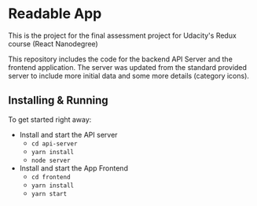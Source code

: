 # Readable App

This is the project for the final assessment project for Udacity's Redux course (React Nanodegree)

This repository includes the code for the backend API Server and the frontend application. The server was updated from the standard provided server to include more initial data and some more details (category icons).

## Installing & Running

To get started right away:

* Install and start the API server
    - `cd api-server`
    - `yarn install`
    - `node server`
* Install and start the App Frontend
    - `cd frontend`
    - `yarn install`
    - `yarn start`
